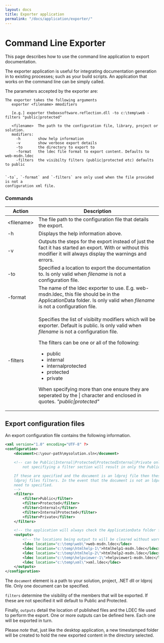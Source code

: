 ```yaml
---
layout: docs
title: Exporter application
permalink: "/docs/application/exporter/"
---
```

# Command Line Exporter

This page describes how to use the command line application to export documentation.

The exporter application is useful for integrating documentation generation in to existing 
processes; such as your build scripts. An application that works on the command line can be
simply called.

The parameters accepted by the exporter are:

```shell
The exporter takes the following arguments
   exporter <filename> mmodifiers

   [e.g.] exporter theboxsoftware.reflection.dll -to c:\temp\web -filters "public|protected"

   <filename>  The path to the configuration file, library, project or solution.
   modifiers:
     -h        show help information
     -v        show verbose export details
     -to       the directory to export to
     -format   the ldec file format to export content. Defaults to web-msdn.ldec
     -filters  the visibilty filters (public|protected etc) defaults to public


`-to`, `-format` and `-filters` are only used when the file provided is not a
configuration xml file.
```


### Commands

<table>
    <thead>
        <tr>
            <th>Action</th>
            <th>Description</th>
        </tr>
    </thead>
    <tbody>
        <tr>
            <td>&lt;filename></td>
            <td>The file path to the configuration file that details the export.</td>
        </tr>    
        <tr>
            <td>-h</td>
            <td>Displays the help information above.</td>
        </tr>
        <tr>
            <td>-v</td>
            <td>Outputs the steps for the export instead of just the fact it has started an export. With or without this modifier it will always display the warnings and errors.</td>
        </tr>
        <tr>
            <td>-to</td>
            <td>Specified a location to export the documentation to. Is only valid when <em>filename</em> is not a configuration file.</td>
        </tr>
        <tr>
            <td>-format</td>
            <td>The name of the ldec exporter to use. E.g. web-msdn.ldec, this file should be in the ApplicationData folder. Is only valid when <em>filename</em> is not a configuration file.</td>
        </tr>
        <tr>
            <td>-filters</td>
            <td><p>Specifies the list of visibilty modifiers which will be exporter. Default is public. Is only valid when <em>filename</em> is not a configuration file.</p>
            <p>The filters can be one or all of the following:</p>
            <ul>
                <li>public</li>
                <li>internal</li>
                <li>internalprotected</li>
                <li>protected</li>
                <li>private</li>
            </ul>
            <p>When specifying more than one ensure they are seperated by the | character and enclosed in quotes. <em>"public|protected"</em></p>
            </td>
        </tr>
    </tbody>
</table>

## Export configuration files

An export configuration file contains the following information.

```xml
<xml version="1.0" encoding="UTF-8" ?>
<configuration>
    <document>c:\your-path\mysolution.sln</document>

    <!-- can be Public|Internal|Protected|ProtectedInternal|Private only those detailed will be output,
        not specifiying a filter section will result in only the Public members being exported.

    If these are specified and the document is an ldproj file then these will override the
    ldproj files filters. In the event that the document is not an ldprof file these will
    need to specified.
    -->
    <filters>
        <filter>Public</filter>
        <filter>Protected</filter>
        <filter>Internal</filter>
        <filter>InternalProtected</filter>
        <filter>Private</filter>
    </filters>

    <!-- the application will always check the ApplicationData folder for LDEC files -->
    <outputs>
        <!-- the locations being output to will be cleared without warning -->
        <ldec location="c:\temp\web\">web-msdn.ldec</ldec>
        <ldec location="c:\temp\htmlhelp-1\">htmlhelp1-msdn.ldec</ldec>
        <ldec location="c:\temp\htmlhelp-2\">htmlhelp2-msdn.ldec</ldec>
        <ldec location="c:\temp\helpviewer-1\">helpviewer1-msdn.ldec</ldec>
        <ldec location="c:\temp\xml\">xml.ldec</ldec>
    </outputs>
</configuration>
```

The `document` element is a path to your solution, project, .NET dll or ldproj file. Only one document 
can be specified.

`filters` determine the visibility of the members that will be exported. If these are not specified it 
will default to Public and Protected.

Finally, `outputs` detail the location of published files and the LDEC file used to perform the export. 
One or more outputs can be defined here. Each one will be exported in turn.

Please _note_ that, just like the desktop application, a new timestamped folder will be created to hold
the new exported content in the directory selected.